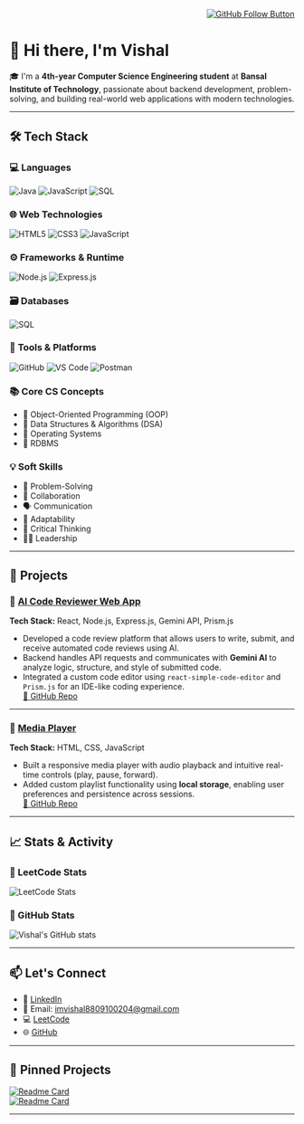 <p align="right">
  <a href="https://github.com/Zeroman0000">
    <img src="https://img.shields.io/github/followers/Zeroman0000?label=Follow%20me&style=social" alt="GitHub Follow Button">
  </a>
</p>

# 👋 Hi there, I'm Vishal

🎓 I'm a **4th-year Computer Science Engineering student** at **Bansal Institute of Technology**, passionate about backend development, problem-solving, and building real-world web applications with modern technologies.

---

## 🛠️ Tech Stack

### 💻 **Languages**  
![Java](https://img.shields.io/badge/Java-%23ED8B00.svg?style=flat&logo=java&logoColor=white)
![JavaScript](https://img.shields.io/badge/JavaScript-%23323330.svg?style=flat&logo=javascript&logoColor=%23F7DF1E)
![SQL](https://img.shields.io/badge/SQL-%2300f.svg?style=flat&logo=sqlite&logoColor=white)

### 🌐 **Web Technologies**  
![HTML5](https://img.shields.io/badge/HTML5-%23E34F26.svg?style=flat&logo=html5&logoColor=white)
![CSS3](https://img.shields.io/badge/CSS3-%231572B6.svg?style=flat&logo=css3&logoColor=white)
![JavaScript](https://img.shields.io/badge/JavaScript-%23323330.svg?style=flat&logo=javascript)

### ⚙️ **Frameworks & Runtime**  
![Node.js](https://img.shields.io/badge/Node.js-339933?style=flat&logo=nodedotjs&logoColor=white)
![Express.js](https://img.shields.io/badge/Express.js-000000.svg?style=flat&logo=express&logoColor=white)

### 🗃️ **Databases**  
![SQL](https://img.shields.io/badge/SQL-4479A1.svg?style=flat&logo=mysql&logoColor=white)

### 🧰 **Tools & Platforms**  
![GitHub](https://img.shields.io/badge/GitHub-%23121011.svg?style=flat&logo=github&logoColor=white)
![VS Code](https://img.shields.io/badge/VS_Code-007ACC.svg?style=flat&logo=visual-studio-code&logoColor=white)
![Postman](https://img.shields.io/badge/Postman-FF6C37?style=flat&logo=postman&logoColor=white)

### 📚 **Core CS Concepts**
- 🔹 Object-Oriented Programming (OOP)  
- 🔹 Data Structures & Algorithms (DSA)  
- 🔹 Operating Systems  
- 🔹 RDBMS

### 💡 **Soft Skills**
- 🧠 Problem-Solving  
- 🤝 Collaboration  
- 🗣️ Communication  
- 🔄 Adaptability  
- 🧭 Critical Thinking  
- 👨‍💼 Leadership

---

## 🚀 Projects

### 🔹 [AI Code Reviewer Web App](https://github.com/Zeroman0000/AI-CODE-REVIEWER)  
**Tech Stack:** React, Node.js, Express.js, Gemini API, Prism.js  
- Developed a code review platform that allows users to write, submit, and receive automated code reviews using AI.
- Backend handles API requests and communicates with **Gemini AI** to analyze logic, structure, and style of submitted code.
- Integrated a custom code editor using `react-simple-code-editor` and `Prism.js` for an IDE-like coding experience.  
[🔗 GitHub Repo](https://github.com/Zeroman0000/AI-CODE-REVIEWER)

---

### 🔹 [Media Player](https://github.com/Zeroman0000/MEDIA-PLAYER)  
**Tech Stack:** HTML, CSS, JavaScript  
- Built a responsive media player with audio playback and intuitive real-time controls (play, pause, forward).
- Added custom playlist functionality using **local storage**, enabling user preferences and persistence across sessions.  
[🔗 GitHub Repo](https://github.com/Zeroman0000/MEDIA-PLAYER)

---

## 📈 Stats & Activity

### 🧠 LeetCode Stats  
![LeetCode Stats](https://leetcard.jacoblin.cool/vishalKumar002?theme=dark&font=Source%20Code%20Pro&ext=activity)

### 🐙 GitHub Stats  
![Vishal's GitHub stats](https://github-readme-stats.vercel.app/api?username=Zeroman0000&show_icons=true&theme=github_dark)

---

## 📫 Let's Connect

- 🔗 [LinkedIn](https://www.linkedin.com/in/vishal-kumar-250b88266?utm_source=share&utm_campaign=share_via&utm_content=profile&utm_medium=android_app)
- 📧 Email: [imvishal8809100204@gmail.com](mailto:imvishal8809100204@gmail.com)
- 💻 [LeetCode](https://leetcode.com/u/vishalKumar002/)
- 🌐 [GitHub](https://github.com/Zeroman0000)

---

## 📌 Pinned Projects

[![Readme Card](https://github-readme-stats.vercel.app/api/pin/?username=Zeroman0000&repo=AI-CODE-REVIEWER&theme=github_dark)](https://github.com/Zeroman0000/AI-CODE-REVIEWER)  
[![Readme Card](https://github-readme-stats.vercel.app/api/pin/?username=Zeroman0000&repo=MEDIA-PLAYER&theme=github_dark)](https://github.com/Zeroman0000/MEDIA-PLAYER)

---
